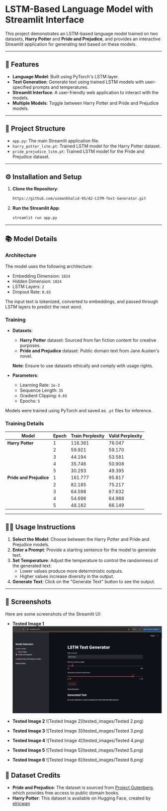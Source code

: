 # LSTM-Based Language Model with Streamlit Interface

This project demonstrates an LSTM-based language model trained on two datasets, **Harry Potter** and **Pride and Prejudice**, and provides an interactive Streamlit application for generating text based on these models.

---

## 🚀 Features

- **Language Model**: Built using PyTorch's LSTM layer.
- **Text Generation**: Generate text using trained LSTM models with user-specified prompts and temperatures.
- **Streamlit Interface**: A user-friendly web application to interact with the models.
- **Multiple Models**: Toggle between Harry Potter and Pride and Prejudice models.

---

## 📂 Project Structure

- `app.py`: The main Streamlit application file.
- `harry_potter_lstm.pt`: Trained LSTM model for the Harry Potter dataset.
- `pride_prejudice_lstm.pt`: Trained LSTM model for the Pride and Prejudice dataset.

---

## ⚙️ Installation and Setup

1. **Clone the Repository**:
   ```bash
   https://github.com/usmankhalid-95/A2-LSTM-Text-Generator.git
   ```

2. **Run the Streamlit App**:
   ```bash
   streamlit run app.py
   ```

---

## 📚 Model Details

### **Architecture**
The model uses the following architecture:
- Embedding Dimension: `1024`
- Hidden Dimension: `1024`
- LSTM Layers: `2`
- Dropout Rate: `0.65`

The input text is tokenized, converted to embeddings, and passed through LSTM layers to predict the next word.

### **Training**
- **Datasets**:
  - **Harry Potter** dataset: Sourced from fan fiction content for creative purposes.
  - **Pride and Prejudice** dataset: Public domain text from Jane Austen's novel.
  
  **Note**: Ensure to use datasets ethically and comply with usage rights.
- **Parameters**:
  - Learning Rate: `1e-3`
  - Sequence Length: `35`
  - Gradient Clipping: `0.65`
  - Epochs: `5`

Models were trained using PyTorch and saved as `.pt` files for inference.

### **Training Details**

| **Model**              | **Epoch** | **Train Perplexity** | **Valid Perplexity** |
|------------------------|-----------|----------------------|----------------------|
| **Harry Potter**        | 1         | 116.361              | 76.047               |
|                        | 2         | 59.921               | 59.170               |
|                        | 3         | 44.194               | 53.581               |
|                        | 4         | 35.746               | 50.908               |
|                        | 5         | 30.293               | 49.395               |
| **Pride and Prejudice** | 1         | 161.777              | 95.817               |
|                        | 2         | 82.185               | 75.217               |
|                        | 3         | 64.598               | 67.632               |
|                        | 4         | 54.696               | 64.988               |
|                        | 5         | 48.182               | 66.149               |

---

## 🧑‍💻 Usage Instructions

1. **Select the Model**: Choose between the Harry Potter and Pride and Prejudice models.
2. **Enter a Prompt**: Provide a starting sentence for the model to generate text.
3. **Set Temperature**: Adjust the temperature to control the randomness of the generated text:
   - Lower values produce more deterministic outputs.
   - Higher values increase diversity in the output.
4. **Generate Text**: Click on the "Generate Text" button to see the output.

---

## 📸 Screenshots

Here are some screenshots of the Streamlit UI:

- **Tested Image 1**
  ![Tested Image 1](tested_images/Tested.png)

- **Tested Image 2**
  ![Tested Image 2](tested_images/Tested 2.png)

- **Tested Image 3**
  ![Tested Image 3](tested_images/Tested 3.png)

- **Tested Image 4**
  ![Tested Image 4](tested_images/Tested 4.png)

- **Tested Image 5**
  ![Tested Image 5](tested_images/Tested 5.png)

- **Tested Image 6**
  ![Tested Image 6](tested_images/Tested 6.png)

## 🔗 Dataset Credits
- **Pride and Prejudice**: The dataset is sourced from [Project Gutenberg](https://www.gutenberg.org/ebooks/1342), which provides free access to public domain books.
- **Harry Potter**: This dataset is available on Hugging Face, created by [elricwan](https://huggingface.co/datasets/elricwan/HarryPotter)